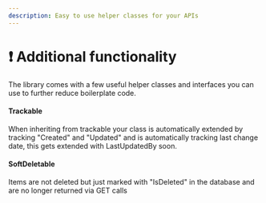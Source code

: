 ```yaml
---
description: Easy to use helper classes for your APIs
---
```


# ❗ Additional functionality

The library comes with a few useful helper classes and interfaces you can use to further reduce boilerplate code.&#x20;

#### Trackable

When inheriting from trackable your class is automatically extended by tracking "Created" and "Updated" and is automatically tracking last change date, this gets extended with LastUpdatedBy soon.&#x20;

#### SoftDeletable

Items are not deleted but just marked with "IsDeleted" in the database and are no longer returned via GET calls





